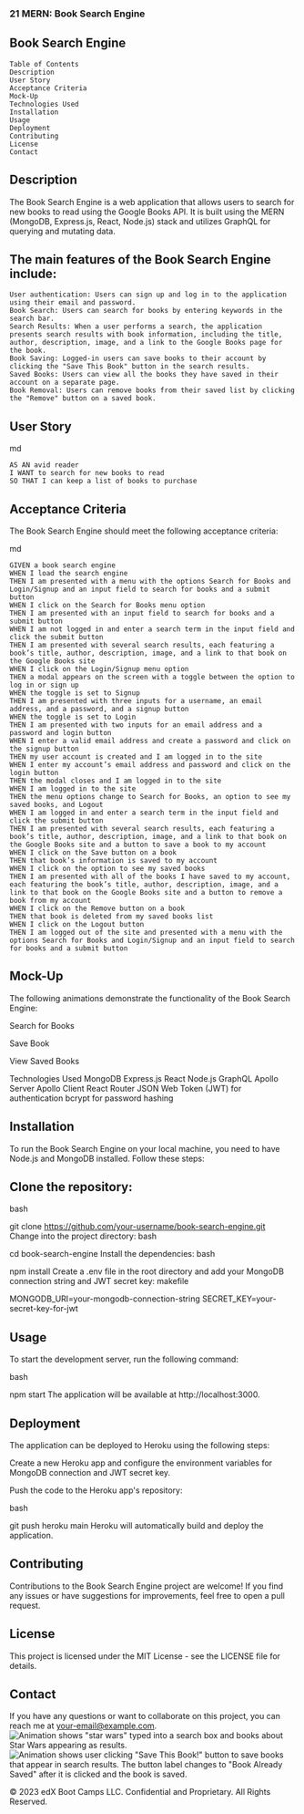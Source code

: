 ### 21 MERN: Book Search Engine
## Book Search Engine
```
Table of Contents
Description
User Story
Acceptance Criteria
Mock-Up
Technologies Used
Installation
Usage
Deployment
Contributing
License
Contact
```
## Description
The Book Search Engine is a web application that allows users to search for new books to read using the Google Books API. It is built using the MERN (MongoDB, Express.js, React, Node.js) stack and utilizes GraphQL for querying and mutating data.

## The main features of the Book Search Engine include:
```
User authentication: Users can sign up and log in to the application using their email and password.
Book Search: Users can search for books by entering keywords in the search bar.
Search Results: When a user performs a search, the application presents search results with book information, including the title, author, description, image, and a link to the Google Books page for the book.
Book Saving: Logged-in users can save books to their account by clicking the "Save This Book" button in the search results.
Saved Books: Users can view all the books they have saved in their account on a separate page.
Book Removal: Users can remove books from their saved list by clicking the "Remove" button on a saved book.
```
## User Story
md
```
AS AN avid reader
I WANT to search for new books to read
SO THAT I can keep a list of books to purchase
```
## Acceptance Criteria
The Book Search Engine should meet the following acceptance criteria:

md
```
GIVEN a book search engine
WHEN I load the search engine
THEN I am presented with a menu with the options Search for Books and Login/Signup and an input field to search for books and a submit button
WHEN I click on the Search for Books menu option
THEN I am presented with an input field to search for books and a submit button
WHEN I am not logged in and enter a search term in the input field and click the submit button
THEN I am presented with several search results, each featuring a book’s title, author, description, image, and a link to that book on the Google Books site
WHEN I click on the Login/Signup menu option
THEN a modal appears on the screen with a toggle between the option to log in or sign up
WHEN the toggle is set to Signup
THEN I am presented with three inputs for a username, an email address, and a password, and a signup button
WHEN the toggle is set to Login
THEN I am presented with two inputs for an email address and a password and login button
WHEN I enter a valid email address and create a password and click on the signup button
THEN my user account is created and I am logged in to the site
WHEN I enter my account’s email address and password and click on the login button
THEN the modal closes and I am logged in to the site
WHEN I am logged in to the site
THEN the menu options change to Search for Books, an option to see my saved books, and Logout
WHEN I am logged in and enter a search term in the input field and click the submit button
THEN I am presented with several search results, each featuring a book’s title, author, description, image, and a link to that book on the Google Books site and a button to save a book to my account
WHEN I click on the Save button on a book
THEN that book’s information is saved to my account
WHEN I click on the option to see my saved books
THEN I am presented with all of the books I have saved to my account, each featuring the book’s title, author, description, image, and a link to that book on the Google Books site and a button to remove a book from my account
WHEN I click on the Remove button on a book
THEN that book is deleted from my saved books list
WHEN I click on the Logout button
THEN I am logged out of the site and presented with a menu with the options Search for Books and Login/Signup and an input field to search for books and a submit button 
``` 
## Mock-Up
The following animations demonstrate the functionality of the Book Search Engine:

Search for Books

Save Book

View Saved Books

Technologies Used
MongoDB
Express.js
React
Node.js
GraphQL
Apollo Server
Apollo Client
React Router
JSON Web Token (JWT) for authentication
bcrypt for password hashing
## Installation
To run the Book Search Engine on your local machine, you need to have Node.js and MongoDB installed. Follow these steps:

## Clone the repository:
bash

git clone https://github.com/your-username/book-search-engine.git
Change into the project directory:
bash

cd book-search-engine
Install the dependencies:
bash

npm install
Create a .env file in the root directory and add your MongoDB connection string and JWT secret key:
makefile

MONGODB_URI=your-mongodb-connection-string
SECRET_KEY=your-secret-key-for-jwt
##  Usage
To start the development server, run the following command:

bash

npm start
The application will be available at http://localhost:3000.

## Deployment
The application can be deployed to Heroku using the following steps:

Create a new Heroku app and configure the environment variables for MongoDB connection and JWT secret key.

Push the code to the Heroku app's repository:

bash

git push heroku main
Heroku will automatically build and deploy the application.
## Contributing
Contributions to the Book Search Engine project are welcome! If you find any issues or have suggestions for improvements, feel free to open a pull request.

## License
This project is licensed under the MIT License - see the LICENSE file for details.

## Contact
If you have any questions or want to collaborate on this project, you can reach me at your-email@example.com.
![Animation shows "star wars" typed into a search box and books about Star Wars appearing as results.](./Assets/21-mern-homework-demo-01.gif)<br>
![Animation shows user clicking "Save This Book!" button to save books that appear in search results. The button label changes to "Book Already Saved" after it is clicked and the book is saved.](./Assets/21-mern-homework-demo-02.gif)

© 2023 edX Boot Camps LLC. Confidential and Proprietary. All Rights Reserved.